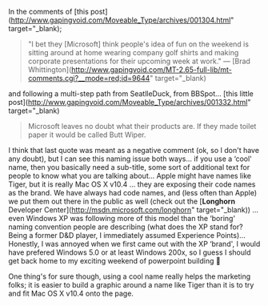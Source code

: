 In the comments of [this post](http://www.gapingvoid.com/Moveable_Type/archives/001304.html" target="_blank);

> "I bet they [Microsoft] think people's idea of fun on the weekend is sitting around at home wearing company golf shirts and making corporate presentations for their upcoming week at work." &#8212; [Brad Whittington](http://www.gapingvoid.com/MT-2.65-full-lib/mt-comments.cgi?__mode=red;id=9644" target="_blank)

and following a multi-step path from SeatlleDuck, from BBSpot... [this little post](http://www.gapingvoid.com/Moveable_Type/archives/001332.html" target="_blank)

> Microsoft leaves no doubt what their products are. If they made toilet paper it would be called Butt Wiper.

I think that last quote was meant as a negative comment (ok, so I don't have any doubt), but I can see this naming issue both ways... if you use a &#8216;cool' name, then you basically need a sub-title, some sort of additional text for people to know what you are talking about... Apple might have names like Tiger, but it is really Mac OS X v10.4 ... they are exposing their code names as the brand. We have always had code names, and (less often than Apple) we put them out there in the public as well (check out the [<b>Longhorn</b> Developer Center](http://msdn.microsoft.com/longhorn" target="_blank)) ... even Windows XP was following more of this model than the &#8216;boring' naming convention people are describing (what does the XP stand for? Being a former D&D player, I immediately assumed Experience Points)... Honestly, I was annoyed when we first came out with the XP &#8216;brand', I would have prefered Windows 5.0 or at least Windows 200x, so I guess I should get back home to my exciting weekend of powerpoint building 🙂

One thing's for sure though, using a cool name really helps the marketing folks; it is easier to build a graphic around a name like Tiger than it is to try and fit Mac OS X v10.4 onto the page.